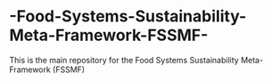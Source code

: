 # -Food-Systems-Sustainability-Meta-Framework-FSSMF-
This is the main repository for the  Food Systems Sustainability Meta-Framework (FSSMF)
